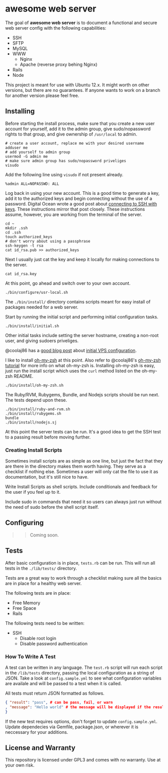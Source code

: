awesome web server
==================

The goal of **awesome web server** is to document a functional and secure web server config
with the following capabilities:

+ SSH
+ SFTP
+ MySQL
+ WWW
  + Nginx
  + Apache (reverse proxy behing Nginx)
+ Rails
+ Node

This project is meant for use with Ubuntu 12.x. It might worth on other versions, but
there are no guarantees. If anyone wants to work on a branch for another version please
feel free.

Installing
----------

Before starting the install process, make sure that you create a new user account for
yourself, add it to the admin group, give sudo/nopassword rights to that group, and
give ownership of `/usr/local` to admin.

```
# create a user account, replace me with your desired username
adduser me
# add yourself to admin group
usermod -G admin me
# make sure admin group has sudo/nopassword priveliges
visudo
```

Add the following line using `visudo` if not present already.

```
%admin ALL=NOPASSWD: ALL
```

Log back in using your new account. This is a good time to generate a key, add it to
the authorized keys and begin connecting without the use of a password. Digital Ocean
wrote a good post about [connecting to SSH with keys][4]. These instructions mirror
that post closely. These instructions assume, however, you are working from the terminal of the
server.

```
cd ~
mkdir .ssh
cd .ssh
touch authorized_keys
# don't worry about using a passphrase
ssh-keygen -t rsa
cat id_rsa.pub >> authorized_keys
```

Next I usually just cat the key and keep it locally for making connections to the server.

```
cat id_rsa.key
```

At this point, go ahead and switch over to your own account.

```
./bin/configure/usr-local.sh
```

The `./bin/install/` directory contains scripts meant for easy install of packages needed
for a web server.

Start by running the initial script and performing initial configuration tasks.

```
./bin/install/initial.sh
```

Other initial tasks include setting the server hostname, creating a non-root user, and
giving sudoers priveliges.

@coolaj86 has a [good blog post][1] about [initial VPS configuration][1].

I like to install [oh-my-zsh][3] at this point.
Also refer to @coolaj86's [oh-my-zsh tutorial][2] for more info on what oh-my-zsh is.
Installing oh-my-zsh is easy, just run the install script which uses the `curl` method
listed on the oh-my-zsh README.

```
./bin/install/oh-my-zsh.sh
```

The Ruby/RVM, Rubygems, Bundle, and Nodejs scripts should be run next. The tests depend
upon these.

```
./bin/install/ruby-and-rvm.sh
./bin/install/rubygems.sh
bundle
./bin/install/nodejs.sj
```

At this point the server tests can be run. It's a good idea to get the SSH test to a passing
result before moving further.

### Creating Install Scripts

Sometimes install scripts are as simple as one line, but just the fact that they are there
in the directory makes them worth having. They serve as a checklist if nothing else. Sometimes
a user will only cat the file to use it as documentation, but it's still nice to have.

Write Install Scripts as shell scripts. Include conditionals and feedback for the user if
you feel up to it.

Include sudo in commands that need it so users can always just run without the need of sudo
before the shell script itself.

Configuring
-----------

>> Coming soon.

Tests
-----

After basic configuration is in place, `tests.rb` can be run. This will run all
tests in the `./lib/tests/` directory.

Tests are a great way to work through a checklist making sure all the basics are
in place for a healthy web server.

The following tests are in place:

+ Free Memory
+ Free Space
+ Rails

The following tests need to be written:

+ SSH
  + Disable root login
  + Disable password authentication

### How To Write A Test

A test can be written in any language. The `test.rb` script will run each script in the
`/lib/tests` directory, passing the local configuration as a string of JSON. Take a look
at `config.sample.yml` to see what configuration variables are availale and will be passed
to a test when it is called.

All tests must return JSON formatted as follows.

```JSON
{ "result": "pass", # can be pass, fail, or warn
, "message": "Hello world" # the message will be displayed if the result is not a pass
}
```

If the new test requires options, don't forget to update `config.sample.yml`.
Update dependecies via Gemfile,
package.json, or wherever it is neccessary for your additions.

License and Warranty
--------------------

This repository is licensed under GPL3 and comes with no warranty. Use at your own risk.

[1]: http://blog.coolaj86.com/articles/how-i-setup-my-vpses.html
[2]: http://blog.coolaj86.com/articles/zsh-is-to-bash-as-vim-is-to-vi.html
[3]: https://github.com/robbyrussell/oh-my-zsh
[4]: https://www.digitalocean.com/community/articles/how-to-set-up-ssh-keys--2
